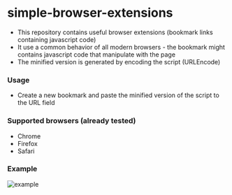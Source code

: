# simple-browser-extensions

- This repository contains useful browser extensions (bookmark links containing javascript code)
- It use a common behavior of all modern browsers - the bookmark might contains javascript code that manipulate with the page
- The minified version is generated by encoding the script (URLEncode)

### Usage
- Create a new bookmark and paste the minified version of the script to the URL field

### Supported browsers (already tested)
- Chrome
- Firefox
- Safari

### Example
![example](https://github.com/salascz/simple-browser-extensions/blob/master/empty-template/.documentation/images/bookmark-examples.png)